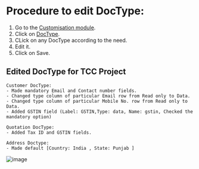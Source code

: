 # Procedure to edit DocType:

1. Go to the [Customisation module](https://erp.gndec.ac.in/desk#modules/Customization). 
2. Click on [DocType](https://erp.gndec.ac.in/desk#List/DocType/List). 
3. CLick on any DocType according to the need.
4. Edit it.
5. Click on Save.

##  Edited DocType for TCC Project
```
Customer DocType:
- Made mandatory Email and Contact number fields.
- Changed type column of particular Email row from Read only to Data.
- Changed type column of particular Mobile No. row from Read only to Data.
- Added GSTIN field (Label: GSTIN,Type: data, Name: gstin, Checked the mandatory option)

Quotation DocType:
- Added Tax ID and GSTIN fields.

Address Doctype:
- Made default [Country: India , State: Punjab ]
```
![image](https://user-images.githubusercontent.com/74251229/113138794-e5c09600-9243-11eb-9066-52b0fc03df2d.png)

```
```
